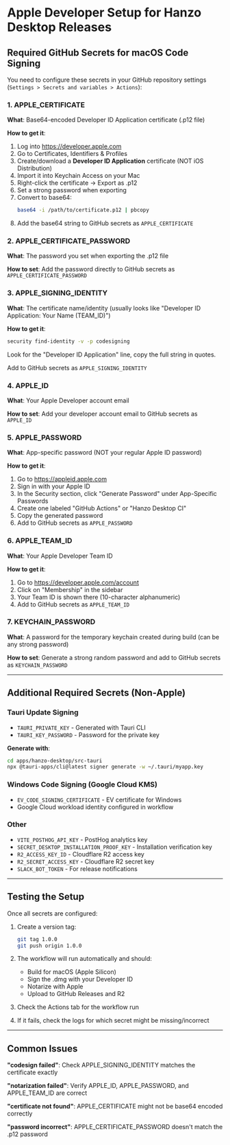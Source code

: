 # Apple Developer Setup for Hanzo Desktop Releases

## Required GitHub Secrets for macOS Code Signing

You need to configure these secrets in your GitHub repository settings (`Settings > Secrets and variables > Actions`):

### 1. APPLE_CERTIFICATE
**What**: Base64-encoded Developer ID Application certificate (.p12 file)

**How to get it**:
1. Log into https://developer.apple.com
2. Go to Certificates, Identifiers & Profiles
3. Create/download a **Developer ID Application** certificate (NOT iOS Distribution)
4. Import it into Keychain Access on your Mac
5. Right-click the certificate → Export as .p12
6. Set a strong password when exporting
7. Convert to base64:
   ```bash
   base64 -i /path/to/certificate.p12 | pbcopy
   ```
8. Add the base64 string to GitHub secrets as `APPLE_CERTIFICATE`

### 2. APPLE_CERTIFICATE_PASSWORD
**What**: The password you set when exporting the .p12 file

**How to set**: Add the password directly to GitHub secrets as `APPLE_CERTIFICATE_PASSWORD`

### 3. APPLE_SIGNING_IDENTITY
**What**: The certificate name/identity (usually looks like "Developer ID Application: Your Name (TEAM_ID)")

**How to get it**:
```bash
security find-identity -v -p codesigning
```
Look for the "Developer ID Application" line, copy the full string in quotes.

Add to GitHub secrets as `APPLE_SIGNING_IDENTITY`

### 4. APPLE_ID
**What**: Your Apple Developer account email

**How to set**: Add your developer account email to GitHub secrets as `APPLE_ID`

### 5. APPLE_PASSWORD
**What**: App-specific password (NOT your regular Apple ID password)

**How to get it**:
1. Go to https://appleid.apple.com
2. Sign in with your Apple ID
3. In the Security section, click "Generate Password" under App-Specific Passwords
4. Create one labeled "GitHub Actions" or "Hanzo Desktop CI"
5. Copy the generated password
6. Add to GitHub secrets as `APPLE_PASSWORD`

### 6. APPLE_TEAM_ID
**What**: Your Apple Developer Team ID

**How to get it**:
1. Go to https://developer.apple.com/account
2. Click on "Membership" in the sidebar
3. Your Team ID is shown there (10-character alphanumeric)
4. Add to GitHub secrets as `APPLE_TEAM_ID`

### 7. KEYCHAIN_PASSWORD
**What**: A password for the temporary keychain created during build (can be any strong password)

**How to set**: Generate a strong random password and add to GitHub secrets as `KEYCHAIN_PASSWORD`

---

## Additional Required Secrets (Non-Apple)

### Tauri Update Signing
- `TAURI_PRIVATE_KEY` - Generated with Tauri CLI
- `TAURI_KEY_PASSWORD` - Password for the private key

**Generate with**:
```bash
cd apps/hanzo-desktop/src-tauri
npx @tauri-apps/cli@latest signer generate -w ~/.tauri/myapp.key
```

### Windows Code Signing (Google Cloud KMS)
- `EV_CODE_SIGNING_CERTIFICATE` - EV certificate for Windows
- Google Cloud workload identity configured in workflow

### Other
- `VITE_POSTHOG_API_KEY` - PostHog analytics key
- `SECRET_DESKTOP_INSTALLATION_PROOF_KEY` - Installation verification key
- `R2_ACCESS_KEY_ID` - Cloudflare R2 access key
- `R2_SECRET_ACCESS_KEY` - Cloudflare R2 secret key
- `SLACK_BOT_TOKEN` - For release notifications

---

## Testing the Setup

Once all secrets are configured:

1. Create a version tag:
   ```bash
   git tag 1.0.0
   git push origin 1.0.0
   ```

2. The workflow will run automatically and should:
   - Build for macOS (Apple Silicon)
   - Sign the .dmg with your Developer ID
   - Notarize with Apple
   - Upload to GitHub Releases and R2

3. Check the Actions tab for the workflow run
4. If it fails, check the logs for which secret might be missing/incorrect

---

## Common Issues

**"codesign failed"**: Check APPLE_SIGNING_IDENTITY matches the certificate exactly

**"notarization failed"**: Verify APPLE_ID, APPLE_PASSWORD, and APPLE_TEAM_ID are correct

**"certificate not found"**: APPLE_CERTIFICATE might not be base64 encoded correctly

**"password incorrect"**: APPLE_CERTIFICATE_PASSWORD doesn't match the .p12 password
